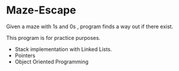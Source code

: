 # Maze-Escape

Given a maze with 1s and 0s , program finds a way out if there exist.

This program is for practice purposes. 
* Stack implementation with Linked Lists.
* Pointers
* Object Oriented Programming
